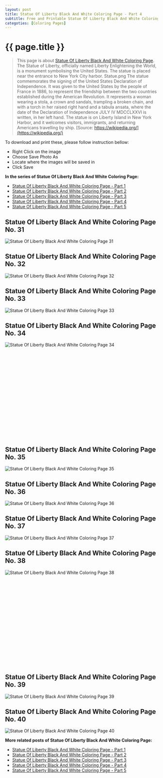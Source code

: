 ```yaml
---
layout: post
title: Statue Of Liberty Black And White Coloring Page - Part 4
subtitle: Free and Printable Statue Of Liberty Black And White Coloring Page - Part 4
categoties: [Coloring Pages]
---
```

{{ page.title }}
================
> This page is about [Statue Of Liberty Black And White Coloring Page](https://freecoloringpages.github.io/). The Statue of Liberty, officially named Liberty Enlightening the World, is a monument symbolising the United States. The statue is placed near the entrance to New York City harbor. Statue.png The statue commemorates the signing of the United States Declaration of Independence. It was given to the United States by the people of France in 1886, to represent the friendship between the two countries established during the American Revolution. It represents a woman wearing a stola, a crown and sandals, trampling a broken chain, and with a torch in her raised right hand and a tabula ansata, where the date of the Declaration of Independence JULY IV MDCCLXXVI is written, in her left hand. The statue is on Liberty Island in New York Harbor, and it welcomes visitors, immigrants, and returning Americans travelling by ship. [Source: https://wikipedia.org/](https://wikipedia.org/)

To download and print these, please follow instruction bellow:
* Right Click on the image 
* Choose Save Photo As 
* Locate where the images will be saved in 
* Click Save

**In the series of Statue Of Liberty Black And White Coloring Page:**

* [Statue Of Liberty Black And White Coloring Page - Part 1](https://freecoloringpages.github.io/2017/12/04/Statue-Of-Liberty-Black-And-White-Coloring-Page-part-1.html)
* [Statue Of Liberty Black And White Coloring Page - Part 2](https://freecoloringpages.github.io/2017/12/04/Statue-Of-Liberty-Black-And-White-Coloring-Page-part-2.html)
* [Statue Of Liberty Black And White Coloring Page - Part 3](https://freecoloringpages.github.io/2017/12/04/Statue-Of-Liberty-Black-And-White-Coloring-Page-part-3.html)
* [Statue Of Liberty Black And White Coloring Page - Part 4](https://freecoloringpages.github.io/2017/12/04/Statue-Of-Liberty-Black-And-White-Coloring-Page-part-4.html)
* [Statue Of Liberty Black And White Coloring Page - Part 5](https://freecoloringpages.github.io/2017/12/04/Statue-Of-Liberty-Black-And-White-Coloring-Page-part-5.html)

## Statue Of Liberty Black And White Coloring Page No. 31
![Statue Of Liberty Black And White Coloring Page 31](https://freecoloringpages.github.io/img2/Statue-Of-Liberty-Black-And-White-Coloring-Page%20(31).jpg "Statue Of Liberty Black And White Coloring Page 31")

## Statue Of Liberty Black And White Coloring Page No. 32
![Statue Of Liberty Black And White Coloring Page 32](https://freecoloringpages.github.io/img2/Statue-Of-Liberty-Black-And-White-Coloring-Page%20(32).jpg "Statue Of Liberty Black And White Coloring Page 32")

## Statue Of Liberty Black And White Coloring Page No. 33
![Statue Of Liberty Black And White Coloring Page 33](https://freecoloringpages.github.io/img2/Statue-Of-Liberty-Black-And-White-Coloring-Page%20(33).jpg "Statue Of Liberty Black And White Coloring Page 33")

## Statue Of Liberty Black And White Coloring Page No. 34
![Statue Of Liberty Black And White Coloring Page 34](https://freecoloringpages.github.io/img2/Statue-Of-Liberty-Black-And-White-Coloring-Page%20(34).jpg "Statue Of Liberty Black And White Coloring Page 34")

<script async src="//pagead2.googlesyndication.com/pagead/js/adsbygoogle.js"></script><!-- Texxtonly --><ins class="adsbygoogle" style="display:inline-block;width:336px;height:280px" data-ad-client="ca-pub-6753140515841889" data-ad-slot="3207852233"></ins><script>(adsbygoogle = window.adsbygoogle || []).push({}); </script>

## Statue Of Liberty Black And White Coloring Page No. 35
![Statue Of Liberty Black And White Coloring Page 35](https://freecoloringpages.github.io/img2/Statue-Of-Liberty-Black-And-White-Coloring-Page%20(35).jpg "Statue Of Liberty Black And White Coloring Page 35")

## Statue Of Liberty Black And White Coloring Page No. 36
![Statue Of Liberty Black And White Coloring Page 36](https://freecoloringpages.github.io/img2/Statue-Of-Liberty-Black-And-White-Coloring-Page%20(36).jpg "Statue Of Liberty Black And White Coloring Page 36")

## Statue Of Liberty Black And White Coloring Page No. 37
![Statue Of Liberty Black And White Coloring Page 37](https://freecoloringpages.github.io/img2/Statue-Of-Liberty-Black-And-White-Coloring-Page%20(37).jpg "Statue Of Liberty Black And White Coloring Page 37")

## Statue Of Liberty Black And White Coloring Page No. 38
![Statue Of Liberty Black And White Coloring Page 38](https://freecoloringpages.github.io/img2/Statue-Of-Liberty-Black-And-White-Coloring-Page%20(38).jpg "Statue Of Liberty Black And White Coloring Page 38")

<script async src="//pagead2.googlesyndication.com/pagead/js/adsbygoogle.js"></script><!-- Texxtonly --><ins class="adsbygoogle" style="display:inline-block;width:336px;height:280px" data-ad-client="ca-pub-6753140515841889" data-ad-slot="3207852233"></ins><script>(adsbygoogle = window.adsbygoogle || []).push({}); </script>

## Statue Of Liberty Black And White Coloring Page No. 39
![Statue Of Liberty Black And White Coloring Page 39](https://freecoloringpages.github.io/img2/Statue-Of-Liberty-Black-And-White-Coloring-Page%20(39).jpg "Statue Of Liberty Black And White Coloring Page 39")

## Statue Of Liberty Black And White Coloring Page No. 40
![Statue Of Liberty Black And White Coloring Page 40](https://freecoloringpages.github.io/img2/Statue-Of-Liberty-Black-And-White-Coloring-Page%20(40).jpg "Statue Of Liberty Black And White Coloring Page 40")

**More related posts of Statue Of Liberty Black And White Coloring Page:**

* [Statue Of Liberty Black And White Coloring Page - Part 1](https://freecoloringpages.github.io/2017/12/04/Statue-Of-Liberty-Black-And-White-Coloring-Page-part-1.html)
* [Statue Of Liberty Black And White Coloring Page - Part 2](https://freecoloringpages.github.io/2017/12/04/Statue-Of-Liberty-Black-And-White-Coloring-Page-part-2.html)
* [Statue Of Liberty Black And White Coloring Page - Part 3](https://freecoloringpages.github.io/2017/12/04/Statue-Of-Liberty-Black-And-White-Coloring-Page-part-3.html)
* [Statue Of Liberty Black And White Coloring Page - Part 4](https://freecoloringpages.github.io/2017/12/04/Statue-Of-Liberty-Black-And-White-Coloring-Page-part-4.html)
* [Statue Of Liberty Black And White Coloring Page - Part 5](https://freecoloringpages.github.io/2017/12/04/Statue-Of-Liberty-Black-And-White-Coloring-Page-part-5.html)

